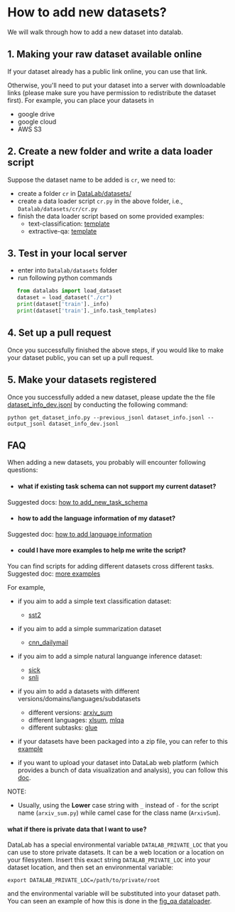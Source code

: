 # How to add new datasets?

We will walk through how to add a new dataset into datalab.

## 1. Making your raw dataset available online

If your dataset already has a public link online, you can use that link.

Otherwise, you'll need to put your dataset into a server with downloadable links
(please make sure you have permission to redistribute the dataset first).
For example, you can place your datasets in

* google drive
* google cloud
* AWS S3

## 2. Create a new folder and write a data loader script

Suppose the dataset name to be added is `cr`, we need to:

* create a folder `cr` in [DataLab/datasets/](https://github.com/ExpressAI/DataLab/tree/main/datasets)
* create a data loader script `cr.py` in the above folder, i.e., `Datalab/datasets/cr/cr.py`
* finish the data loader script based on some provided examples:
  * text-classification: [template](https://github.com/ExpressAI/DataLab/tree/main/datasets/cr)
  * extractive-qa: [template](https://github.com/ExpressAI/DataLab/blob/main/datasets/squad/squad.py)

## 3. Test in your local server

* enter into `Datalab/datasets` folder
* run following python commands

```python
   from datalabs import load_dataset
   dataset = load_dataset("./cr")
   print(dataset['train']._info)
   print(dataset['train']._info.task_templates)
```

## 4. Set up a pull request

Once you successfully finished the above steps, if you would like to make your dataset
public, you can set up a pull request.

## 5. Make your datasets registered

Once you successfully added a new dataset, please update the the file [dataset_info_dev.jsonl](https://github.com/ExpressAI/DataLab/blob/main/utils/dataset_info_dev.jsonl)
by conducting the following command:

```shell
python get_dataset_info.py --previous_jsonl dataset_info.jsonl --output_jsonl dataset_info_dev.jsonl
```

## FAQ

When adding a new datasets, you probably will encounter following questions:

* #### what if existing task schema can not support my current dataset?

Suggested docs: [how to add_new_task_schema](https://github.com/ExpressAI/DataLab/blob/main/docs/SDK/add_new_task_schema.md)

* #### how to add the language information of my dataset?

Suggested doc: [how to add language information](https://github.com/ExpressAI/DataLab/blob/main/docs/SDK/add_language_info.md)

* #### could I have more examples to help me write the script?

You can find scripts for adding different datasets cross different tasks.
Suggested doc: [more examples](https://github.com/ExpressAI/DataLab/blob/main/docs/SDK/task_normalization.md)

For example,

* if you aim to add a simple text classification dataset:
  * [sst2](https://github.com/ExpressAI/DataLab/blob/main/datasets/sst2/sst2.py)
* if you aim to add a simple summarization dataset
  * [cnn_dailymail](https://github.com/ExpressAI/DataLab/blob/main/datasets/cnn_dailymail/cnn_dailymail.py)
* if you aim to add a simple natural languange inference dataset:
  * [sick](https://github.com/ExpressAI/DataLab/blob/main/datasets/sick/sick.py)
  * [snli](https://github.com/ExpressAI/DataLab/blob/main/datasets/snli/snli.py)
* if you aim to add a datasets with different versions/domains/languages/subdatasets
  * different versions: [arxiv_sum](https://github.com/ExpressAI/DataLab/blob/main/datasets/arxiv_sum/arxiv_sum.py)
  * different languages: [xlsum](https://github.com/ExpressAI/DataLab/blob/main/datasets/xlsum/xlsum.py), [mlqa](https://github.com/ExpressAI/DataLab/blob/main/datasets/mlqa/mlqa.py)
  * different subtasks: [glue](https://github.com/ExpressAI/DataLab/blob/main/datasets/glue/glue.py)

* if your datasets have been packaged into a zip file, you can refer to this [example](https://github.com/ExpressAI/DataLab/blob/main/datasets/snli/snli.py)

* if you want to upload your dataset into DataLab web platform (which provides a bunch of data visualization and analysis), you can follow
   this [doc](https://github.com/ExpressAI/DataLab/blob/main/docs/SDK/add_new_datasets_into_web_platform.md).

NOTE:

* Usually, using the **Lower** case string with `_` instead of `-` for the script name (`arxiv_sum.py`) while camel case for the class name (`ArxivSum`).

#### what if there is private data that I want to use?

DataLab has a special environmental variable `DATALAB_PRIVATE_LOC` that you can use to
store private datasets. It can be a web location or a location on your filesystem.
Insert this exact string `DATALAB_PRIVATE_LOC` into your dataset location, and then
set an environmental variable:

    export DATALAB_PRIVATE_LOC=/path/to/private/root

and the environmental variable will be substituted into your dataset path. You can
seen an example of how this is done in the
[fig_qa dataloader](https://github.com/ExpressAI/DataLab/blob/main/datasets/fig_qa/fig_qa.py).
